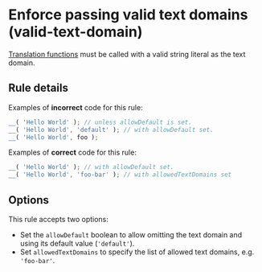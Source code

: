 # Enforce passing valid text domains (valid-text-domain)

[Translation functions](https://github.com/WordPress/gutenberg/blob/master/packages/i18n/README.md#api) must be called with a valid string literal as the text domain.

## Rule details

Examples of **incorrect** code for this rule:

```js
__( 'Hello World' ); // unless allowDefault is set.
__( 'Hello World', 'default' ); // with allowDefault set.
__( 'Hello World', foo );
```

Examples of **correct** code for this rule:

```js
__( 'Hello World' ); // with allowDefault set.
__( 'Hello World', 'foo-bar' ); // with allowedTextDomains set
```

## Options

This rule accepts two options:

- Set the `allowDefault` boolean to allow omitting the text domain and using its default value (`'default'`).
- Set `allowedTextDomains` to specify the list of allowed text domains, e.g. `'foo-bar'`.
